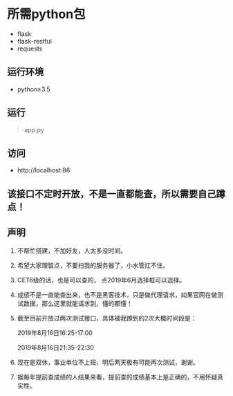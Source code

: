 # 所需python包

- flask
- flask-restful
- requests

## 运行环境

- python≥3.5

## 运行
  > app.py
  
## 访问

- http://localhost:86

## 该接口不定时开放，不是一直都能查，所以需要自己蹲点！


## 声明

1. 不帮忙搭建，不加好友，人太多没时间。

2. 希望大家理智点，不要扫我的服务器了，小水管扛不住。

3. CET6级的话，也是可以查的， 点2019年6月选择框可以选择。

4. 成绩不是一直能查出来，也不是黑客技术，只是做代理请求，如果官网在做测试数据，那么这里就能请求到，懂的都懂！

5. 截至目前开放过两次测试接口，具体被我蹲到的2次大概时间段是：
    
    2019年8月16日16:25-17:00
    
    2019年8月16日21:35-22:30 

5. 现在是双休，事业单位不上班，明后两天极有可能再次测试，谢谢。

6. 据每年提前查成绩的人结果来看，提前查的成绩基本上是正确的，不用怀疑真实性。
